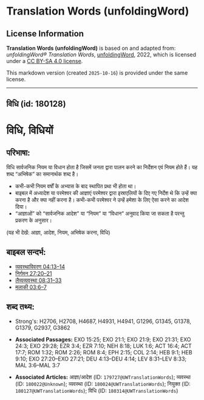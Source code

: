 # Translation Words (unfoldingWord)

## License Information

**Translation Words (unfoldingWord)** is based on and adapted from: _unfoldingWord® Translation Words_, [unfoldingWord](https://unfoldingword.org/utw), 2022, which is licensed under a [CC BY-SA 4.0 license](https://creativecommons.org/licenses/by-sa/4.0/legalcode.en).

This markdown version (created `2025-10-16`) is provided under the same license.



--------------------------------

## विधि (id: 180128)

विधि, विधियों
=============

परिभाषा:
--------

विधि सार्वजनिक नियम या विधान होता है जिसमें जनता द्वारा पालन करने का निर्देशन एवं नियम होते हैं। यह शब्द “अभिषेक” का समानार्थक शब्द है।

* कभी\-कभी नियम वर्षों के अभ्यास के बाद स्थापित प्रथा भी होता था।
* बाइबल में अध्यादेश या परमेश्वर की आज्ञाएं परमेश्वर द्वारा इस्राएलियों के दिए गए निर्देश थे कि उन्हें क्या करना है और क्या नहीं करना है। कभी\-कभी परमेश्वर ने उन्हें हमेशा के लिए ऐसा करने का आदेश दिया।
* “आज्ञाओं” को “सार्वजनिक आदेश” या “नियम” या “विधान” अनुवाद किया जा सकता है परन्तु प्रकरण के अनुसार।

(यह भी देखें: आज्ञा, आदेश, नियम, अभिषेक करना, विधि)

बाइबल सन्दर्भ:
--------------

* [व्यवस्थाविवरण 04:13–14](https://ref.ly/Deut4:13-Deut4:14)
* [निर्गमन 27:20–21](https://ref.ly/Exod27:20-Exod27:21)
* [लैव्यव्यवस्था 08:31–33](https://ref.ly/Lev8:31-Lev8:33)
* [मलाकी 03:6–7](https://ref.ly/Mal3:6-Mal3:7)

शब्द तथ्य:
----------

* Strong's: H2706, H2708, H4687, H4931, H4941, G1296, G1345, G1378, G1379, G2937, G3862

* **Associated Passages:** EXO 15:25; EXO 21:1; EXO 21:9; EXO 21:31; EXO 24:3; EXO 29:28; EZR 3:4; EZR 7:10; NEH 8:18; LUK 1:6; ACT 16:4; ACT 17:7; ROM 1:32; ROM 2:26; ROM 8:4; EPH 2:15; COL 2:14; HEB 9:1; HEB 9:10; EXO 27:20–EXO 27:21; DEU 4:13–DEU 4:14; LEV 8:31–LEV 8:33; MAL 3:6–MAL 3:7
* **Associated Articles:** आज्ञा/आदेश (ID: `179727@UWTranslationWords`); व्यवस्था (ID: `180022@Unknown`); व्यवस्था (ID: `180024@UWTranslationWords`); नियुक्त (ID: `180127@UWTranslationWords`); विधि (ID: `180314@UWTranslationWords`)

